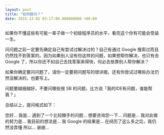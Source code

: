 ```yaml
---
layout: post
title: "如何提问？"
date: 2015-12-02 03:17:00.000000000 +09:00
---
```


如果你不懂这些有可能一辈子做一个初级程序员的水平，看完这个你有可能会受益一生。

问问题之前一定要先确定自己有尝试过解决过的？自己有通过 Google 搜索过而且仍然找不到答案的。因为如果别人没有你这样的问题，如果想帮你解决，也只有去 Google 了，所以你还不如自己去找答案来得快，何必去依靠别人帮你解决？

如果你确定要问问题了，请你一定要把问题写的很详细，还有你尝试过哪些办法仍然没解决的，也要写上。

问题要越细越好，不要问哪些很 SB 的问题，比方说「我的IDE有问题，谁能帮我？」

总结以上，提问格式如下：

您好...
我是...
遇到了一个比较棘手的问题...
想要咨询您一下...
问题是...
我对此做的努力是...
我目前的想法是...
我 Google 的结果是...
在经历了这么多之后，我仍然没弄懂
所以...
谢谢...
